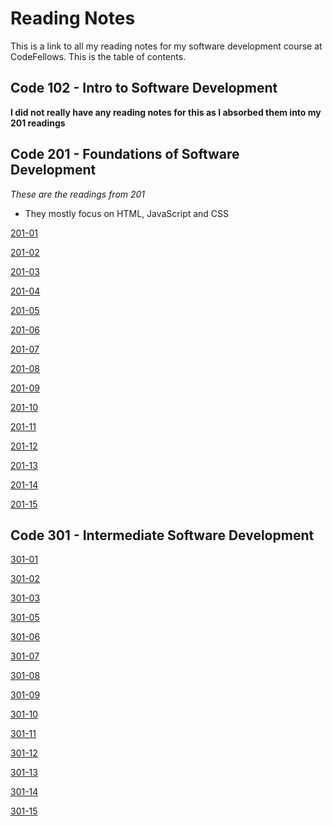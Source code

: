 # Reading Notes

This is a link to all my reading notes for my software development course at CodeFellows. This is the table of contents. 

## Code 102 - Intro to Software Development

**I did not really have any reading notes for this as I absorbed them into my 201 readings**

## Code 201 - Foundations of Software Development
*These are the readings from 201*
  * They mostly focus on HTML, JavaScript and CSS
  
 [201-01](201readingnotes/class-01.md) 

 [201-02](201readingnotes/class-02.md)

 [201-03](201readingnotes/class-03.md)

 [201-04](201readingnotes/class-04.md)

 [201-05](201readingnotes/class-05.md)

 [201-06](201readingnotes/class-o6.md)

[201-07](201readingnotes/class-07.md)

[201-08](201readingnotes/class-08.md)

[201-09](201readingnotes/class-09.md)

[201-10](201readingnotes/class-10.md)

[201-11](201readingnotes/class-11.md)

[201-12](201readingnotes/class-12.md)

[201-13](201readingnotes/class-13.md)

[201-14](201readingnotes/class-14.md)

[201-15](201readingnotes/class-15.md)

## Code 301 - Intermediate Software Development

[301-01](301readingnotes/class-301-01.md)

[301-02](301readingnotes/class-301-02.md)

[301-03](301readingnotes/class-301-03.md)

[301-05](301readingnotes/class-301-05.md)

[301-06](301readingnotes/class-301-06.md)

[301-07](301readingnotes/class-301-07.md)

[301-08](301readingnotes/class-301-08.md)

[301-09](301readingnotes/class-301-09.md)

[301-10](301readingnotes/class-301-10.md)

[301-11](301readingnotes/class-301-11.md)

[301-12](301readingnotes/class-301-12.md)

[301-13](301readingnotes/class-301-13.md)

[301-14](301readingnotes/class-301-14.md)

[301-15](301readingnotes/class-301-15.md)



